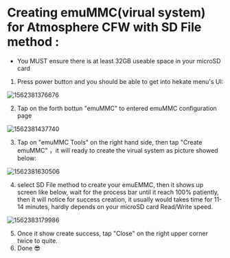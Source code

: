 # Creating emuMMC(virual system) for Atmosphere CFW with SD File method :
* You MUST ensure there is at least 32GB useable space in your microSD card
1. Press power button and you should be able to get into hekate menu's UI:

![1562381376676](https://user-images.githubusercontent.com/64573431/109381757-26608300-7917-11eb-89b3-7292d420ad42.png)

2. Tap on the forth bottun "emuMMC" to entered emuMMC configuration page

![1562381437740](https://user-images.githubusercontent.com/64573431/109381785-4b54f600-7917-11eb-9639-799a566bdae5.png)

3. Tap on "emuMMC Tools" on the right hand side, then tap "Create emuMMC" ，it will ready to create the virual system as picture showed below:

![1562381630506](https://user-images.githubusercontent.com/64573431/109381847-aa1a6f80-7917-11eb-8ec6-f56ad9da51bb.png)

4. select SD File method to create your emuEMMC, then it shows up screen like below, wait for the process bar until it reach 100% patiently, then it will notice for success creation, it usually would takes time for 11-14 minutes, hardly depends on your microSD card Read/Write speed.

![1562383179986](https://user-images.githubusercontent.com/64573431/109381862-c1595d00-7917-11eb-90c2-4c3f5199a51e.png)

5. Once it show create success, tap "Close" on the right upper corner twice to quite.
6. Done 😎
